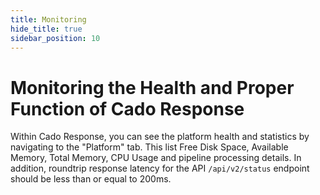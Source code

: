 ```yaml
---
title: Monitoring
hide_title: true
sidebar_position: 10
---
```


# Monitoring the Health and Proper Function of Cado Response

Within Cado Response, you can see the platform health and statistics by navigating to the "Platform" tab.  This list Free Disk Space, Available Memory, Total Memory, CPU Usage and pipeline processing details.  In addition, roundtrip response latency for the API `/api/v2/status` endpoint should be less than or equal to 200ms.